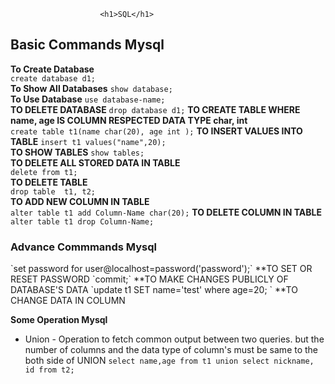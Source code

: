 
						<h1>SQL</h1>


<h2>Basic Commands Mysql</h2>

 **To Create Database**   
    `create database d1;`	   
 **To Show All Databases** 
    `show database;`	
 **To Use Database**
    `use database-name;`   
 **TO DELETE DATABASE**
    `drop database d1;`	
 **TO CREATE TABLE WHERE name, age IS COLUMN RESPECTED DATA TYPE char, int**	
    `create table t1(name char(20), age int );` 
 **TO INSERT VALUES INTO TABLE**
   `insert t1 values("name",20);` 	  
 **TO SHOW TABLES**
   `show tables;`	
 **TO DELETE ALL STORED DATA IN TABLE**		
   `delete from t1;`   
 **TO DELETE TABLE**        
   `drop table  t1, t2;`	
 **TO ADD NEW COLUMN IN TABLE**       
   `alter table t1 add Column-Name char(20);`
 **TO DELETE COLUMN IN TABLE**		
   `alter table t1 drop Column-Name;`		


<h3>Advance Commmands Mysql</h3>
`set password for user@localhost=password('password');` **TO SET OR RESET PASSWORD
`commit;`						**TO MAKE CHANGES PUBLICLY OF DATABASE'S DATA
`update t1 SET name='test' where age=20;              ` **TO CHANGE DATA IN COLUMN

**Some Operation Mysql**
* Union - Operation to fetch common output between two queries. but the number of columns and the data type of column's must be same to the both side of UNION
  `select name,age from t1 union select nickname, id from t2;`






					
